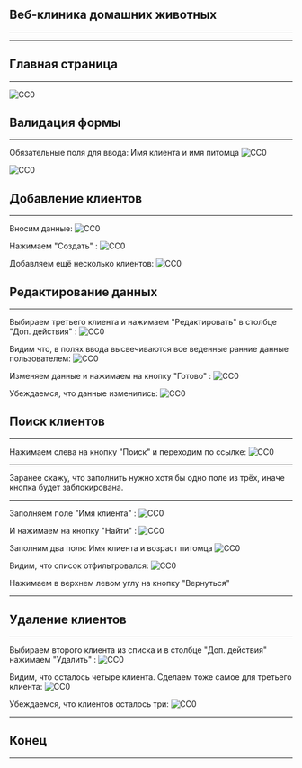Веб-клиника домашних животных
-----------------------------------
___________________________________
___________________________________

Главная страница
-----------------------------------
___________________________________
![CC0](https://github.com/Panchenko-Vlad/java-lessons/blob/master/ClinicPetWeb/src/main/java/Screenshots/index.png)

Валидация формы
-----------------------------------
___________________________________
Обязательные поля для ввода: Имя клиента и имя питомца
![CC0](https://github.com/Panchenko-Vlad/java-lessons/blob/master/ClinicPetWeb/src/main/java/Screenshots/validation1.png)

![CC0](https://github.com/Panchenko-Vlad/java-lessons/blob/master/ClinicPetWeb/src/main/java/Screenshots/validation2.png)

Добавление клиентов
-----------------------------------
___________________________________

Вносим данные:
![CC0](https://github.com/Panchenko-Vlad/java-lessons/blob/master/ClinicPetWeb/src/main/java/Screenshots/addClients1.png)

Нажимаем "Создать" :
![CC0](https://github.com/Panchenko-Vlad/java-lessons/blob/master/ClinicPetWeb/src/main/java/Screenshots/addClients2.png)

Добавляем ещё несколько клиентов: 
![CC0](https://github.com/Panchenko-Vlad/java-lessons/blob/master/ClinicPetWeb/src/main/java/Screenshots/addClients3.png)

Редактирование данных
-----------------------------------
___________________________________

Выбираем третьего клиента и нажимаем "Редактировать" в столбце "Доп. действия" :
![CC0](https://github.com/Panchenko-Vlad/java-lessons/blob/master/ClinicPetWeb/src/main/java/Screenshots/edit1.png)

Видим что, в полях ввода высвечиваются все веденные ранние данные пользователем:
![CC0](https://github.com/Panchenko-Vlad/java-lessons/blob/master/ClinicPetWeb/src/main/java/Screenshots/edit2.png)

Изменяем данные и нажимаем на кнопку "Готово" :
![CC0](https://github.com/Panchenko-Vlad/java-lessons/blob/master/ClinicPetWeb/src/main/java/Screenshots/edit3.png)

Убеждаемся, что данные изменились:
![CC0](https://github.com/Panchenko-Vlad/java-lessons/blob/master/ClinicPetWeb/src/main/java/Screenshots/edit4.png)

Поиск клиентов
-----------------------------------
___________________________________

Нажимаем слева на кнопку "Поиск" и переходим по ссылке:
![CC0](https://github.com/Panchenko-Vlad/java-lessons/blob/master/ClinicPetWeb/src/main/java/Screenshots/search1.png)

___________________________________
Заранее скажу, что заполнить нужно хотя бы одно поле из трёх, иначе кнопка будет заблокирована.
___________________________________

Заполняем поле "Имя клиента" :
![CC0](https://github.com/Panchenko-Vlad/java-lessons/blob/master/ClinicPetWeb/src/main/java/Screenshots/search2.png)

И нажимаем на кнопку "Найти" :
![CC0](https://github.com/Panchenko-Vlad/java-lessons/blob/master/ClinicPetWeb/src/main/java/Screenshots/search3.png)

Заполним два поля: Имя клиента и возраст питомца
![CC0](https://github.com/Panchenko-Vlad/java-lessons/blob/master/ClinicPetWeb/src/main/java/Screenshots/search4.png)

Видим, что список отфильтровался:
![CC0](https://github.com/Panchenko-Vlad/java-lessons/blob/master/ClinicPetWeb/src/main/java/Screenshots/search5.png)

Нажимаем в верхнем левом углу на кнопку "Вернуться"
___________________________________

Удаление клиентов
-----------------------------------
___________________________________

Выбираем второго клиента из списка и в столбце "Доп. действия" нажимаем "Удалить" :
![CC0](https://github.com/Panchenko-Vlad/java-lessons/blob/master/ClinicPetWeb/src/main/java/Screenshots/delete1.png)

Видим, что осталось четыре клиента. Сделаем тоже самое для третьего клиента:
![CC0](https://github.com/Panchenko-Vlad/java-lessons/blob/master/ClinicPetWeb/src/main/java/Screenshots/delete2.png)

Убеждаемся, что клиентов осталось три:
![CC0](https://github.com/Panchenko-Vlad/java-lessons/blob/master/ClinicPetWeb/src/main/java/Screenshots/delete3.png)

__________________________________

Конец
-----------------------------------
___________________________________

